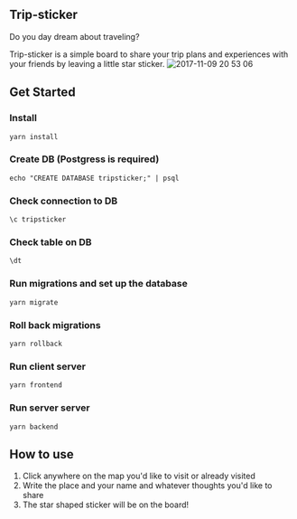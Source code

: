 ## Trip-sticker 
Do you day dream about traveling?

Trip-sticker is a simple board to share your trip plans and experiences with your friends by leaving a little star sticker. 
![2017-11-09 20 53 06](https://user-images.githubusercontent.com/28984604/32604208-2d91d2ac-c590-11e7-940d-16d762d397af.png)
## Get Started

### Install 
```
yarn install
```
### Create DB (Postgress is required)
```
echo "CREATE DATABASE tripsticker;" | psql
```
### Check connection to DB
```
\c tripsticker
```
### Check table on DB
```
\dt
```

### Run migrations and set up the database
```
yarn migrate
```
### Roll back migrations
```
yarn rollback
```
### Run client server
```
yarn frontend
```
### Run server server
```
yarn backend
```

## How to use
1. Click anywhere on the map you'd like to visit or already visited
2. Write the place and your name and whatever thoughts you'd like to share 
3. The star shaped sticker will be on the board!
